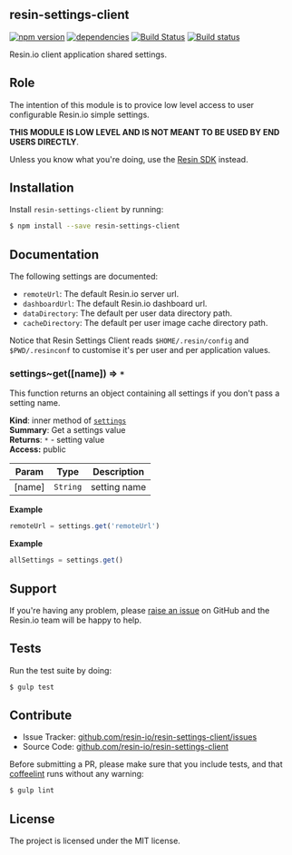 resin-settings-client
---------------------

[![npm version](https://badge.fury.io/js/resin-settings-client.svg)](http://badge.fury.io/js/resin-settings-client)
[![dependencies](https://david-dm.org/resin-io/resin-settings-client.png)](https://david-dm.org/resin-io/resin-settings-client.png)
[![Build Status](https://travis-ci.org/resin-io/resin-settings-client.svg?branch=master)](https://travis-ci.org/resin-io/resin-settings-client)
[![Build status](https://ci.appveyor.com/api/projects/status/a1tfwovw1kp421sa?svg=true)](https://ci.appveyor.com/project/jviotti/resin-settings-client)

Resin.io client application shared settings.

Role
----

The intention of this module is to provice low level access to user configurable Resin.io simple settings.

**THIS MODULE IS LOW LEVEL AND IS NOT MEANT TO BE USED BY END USERS DIRECTLY**.

Unless you know what you're doing, use the [Resin SDK](https://github.com/resin-io/resin-sdk) instead.

Installation
------------

Install `resin-settings-client` by running:

```sh
$ npm install --save resin-settings-client
```

Documentation
-------------

The following settings are documented:

- `remoteUrl`: The default Resin.io server url.
- `dashboardUrl`: The default Resin.io dashboard url.
- `dataDirectory`: The default per user data directory path.
- `cacheDirectory`: The default per user image cache directory path.

Notice that Resin Settings Client reads `$HOME/.resin/config` and `$PWD/.resinconf` to customise it's per user and per application values.

<a name="module_settings..get"></a>
### settings~get([name]) ⇒ <code>\*</code>
This function returns an object containing all settings if you don't pass a setting name.

**Kind**: inner method of <code>[settings](#module_settings)</code>  
**Summary**: Get a settings value  
**Returns**: <code>\*</code> - setting value  
**Access:** public  

| Param | Type | Description |
| --- | --- | --- |
| [name] | <code>String</code> | setting name |

**Example**  
```js
remoteUrl = settings.get('remoteUrl')
```
**Example**  
```js
allSettings = settings.get()
```

Support
-------

If you're having any problem, please [raise an issue](https://github.com/resin-io/resin-settings-client/issues/new) on GitHub and the Resin.io team will be happy to help.

Tests
-----

Run the test suite by doing:

```sh
$ gulp test
```

Contribute
----------

- Issue Tracker: [github.com/resin-io/resin-settings-client/issues](https://github.com/resin-io/resin-settings-client/issues)
- Source Code: [github.com/resin-io/resin-settings-client](https://github.com/resin-io/resin-settings-client)

Before submitting a PR, please make sure that you include tests, and that [coffeelint](http://www.coffeelint.org/) runs without any warning:

```sh
$ gulp lint
```

License
-------

The project is licensed under the MIT license.
